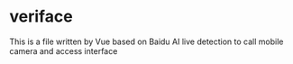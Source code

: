 # veriface
 This is a file written by Vue based on Baidu AI live detection to call mobile camera and access interface
